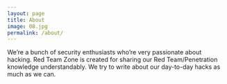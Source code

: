 ```yaml
---
layout: page
title: About
image: 08.jpg
permalink: /about/
---
```


We’re a bunch of security enthusiasts who’re very passionate about hacking. Red Team Zone is created for sharing our Red Team/Penetration knowledge understandably. We try to write about our day-to-day hacks as much as we can.


